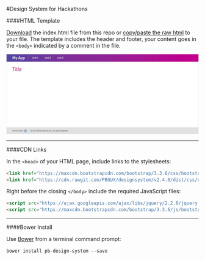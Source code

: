 #Design System for Hackathons


####HTML Template

[Download](https://github.com/PBGUX/designsystem-hackathon/archive/master.zip) the index.html file from this repo or [copy/paste the raw html](https://raw.githubusercontent.com/PBGUX/designsystem-hackathon/master/index.html) to your file. The template includes the header and footer, your content goes in the `<body>` indicated by a comment in the file.


<img src="preview.jpg" />

--------

####CDN Links

In the `<head>` of your HTML page, include links to the stylesheets:

```html
<link href="https://maxcdn.bootstrapcdn.com/bootstrap/3.3.6/css/bootstrap.min.css" rel="stylesheet">
<link href="https://cdn.rawgit.com/PBGUX/designsystem/v2.4.0/dist/css/design_system.css" rel="stylesheet">
```

Right before the closing `</body>` include the required JavaScript files:

```html
<script src="https://ajax.googleapis.com/ajax/libs/jquery/2.2.0/jquery.min.js"></script>
<script src="https://maxcdn.bootstrapcdn.com/bootstrap/3.3.6/js/bootstrap.min.js"></script>
```

--------

####Bower Install

Use [Bower](http://www.bower.io) from a terminal command prompt:

```shell
bower install pb-design-system --save
```
